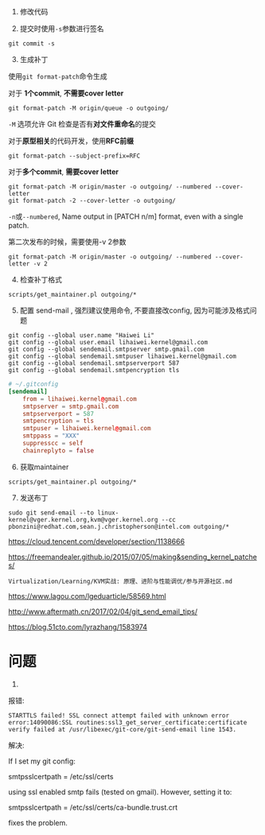 
1. 修改代码



2. 提交时使用`-s`参数进行签名

```
git commit -s
```

3. 生成补丁

使用`git format-patch`命令生成

对于 **1个commit**, **不需要cover letter**

```
git format-patch -M origin/queue -o outgoing/
```

`-M` 选项允许 Git 检查是否有**对文件重命名**的提交

对于**原型相关**的代码开发，使用**RFC前缀**

```
git format-patch --subject-prefix=RFC
```

对于**多个commit**, **需要cover letter**

```
git format-patch -M origin/master -o outgoing/ --numbered --cover-letter
git format-patch -2 --cover-letter -o outgoing/
```

`-n`或`--numbered`, Name output in [PATCH n/m] format, even with a single patch.

第二次发布的时候，需要使用-v 2参数

```
git format-patch -M origin/master -o outgoing/ --numbered --cover-letter -v 2
```

4. 检查补丁格式

```
scripts/get_maintainer.pl outgoing/*
```

5. 配置 send-mail , 强烈建议使用命令, 不要直接改config, 因为可能涉及格式问题

```
git config --global user.name "Haiwei Li"
git config --global user.email lihaiwei.kernel@gmail.com
git config --global sendemail.smtpserver smtp.gmail.com
git config --global sendemail.smtpuser lihaiwei.kernel@gmail.com
git config --global sendemail.smtpserverport 587
git config --global sendemail.smtpencryption tls
```

```conf
# ~/.gitconfig
[sendemail]
	from = lihaiwei.kernel@gmail.com
	smtpserver = smtp.gmail.com
	smtpserverport = 587
	smtpencryption = tls
	smtpuser = lihaiwei.kernel@gmail.com
	smtppass = "XXX"
	suppresscc = self
	chainreplyto = false
```

6. 获取maintainer

```
scripts/get_maintainer.pl outgoing/*
```

7. 发送布丁

```
sudo git send-email --to linux-kernel@vger.kernel.org,kvm@vger.kernel.org --cc pbonzini@redhat.com,sean.j.christopherson@intel.com outgoing/*

```






https://cloud.tencent.com/developer/section/1138666

https://freemandealer.github.io/2015/07/05/making&sending_kernel_patches/

`Virtualization/Learning/KVM实战: 原理、进阶与性能调优/参与开源社区.md`

https://www.lagou.com/lgeduarticle/58569.html

http://www.aftermath.cn/2017/02/04/git_send_email_tips/

https://blog.51cto.com/lyrazhang/1583974


# 问题

1. 

报错:

```
STARTTLS failed! SSL connect attempt failed with unknown error error:14090086:SSL routines:ssl3_get_server_certificate:certificate verify failed at /usr/libexec/git-core/git-send-email line 1543.
```

解决:

If I set my git config:

smtpsslcertpath = /etc/ssl/certs

using ssl enabled smtp fails (tested on gmail). However, setting it to:

smtpsslcertpath = /etc/ssl/certs/ca-bundle.trust.crt

fixes the problem.